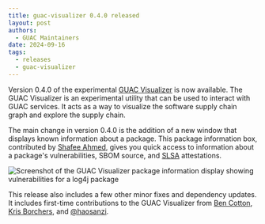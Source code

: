 ```yaml
---
title: guac-visualizer 0.4.0 released
layout: post
authors: 
  - GUAC Maintainers
date: 2024-09-16
tags:
  - releases
  - guac-visualizer
---
```


Version 0.4.0 of the experimental [GUAC Visualizer](https://github.com/guacsec/guac-visualizer) is now available.
The GUAC Visualizer is an experimental utility that can be used to interact with GUAC services.
It acts as a way to visualize the software supply chain graph and explore the supply chain.

The main change in version 0.4.0 is the addition of a new window that displays known information about a package.
This package information box, contributed by [Shafee Ahmed](https://github.com/shafeeshafee), gives you quick access to information about a package's vulnerabilities, SBOM source, and [SLSA](https://slsa.dev) attestations.

![Screenshot of the GUAC Visualizer package information display showing vulnerabilities for a log4j package](/images/blog/2024-guacviz-040.jpg)

This release also includes a few other minor fixes and dependency updates.
It includes first-time contributions to the GUAC Visualizer from [Ben Cotton](https://github.com/funnelfiasco), [Kris Borchers](https://github.com/kborchers), and [@haosanzi](https://github.com/haosanzi).